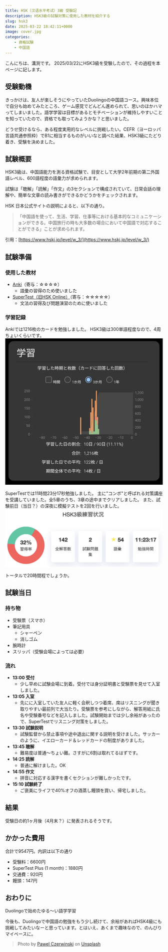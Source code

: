 ```yaml
---
title: HSK（汉语水平考试）3級 受験記
description: HSK3級の試験対策に使用した教材を紹介する
slug: hsk3
date: 2025-03-22 18:42:11+0000
image: cover.jpg
categories:
    - 資格試験
    - 中国語
---
```


こんにちは、溝渕です。
2025/03/22にHSK3級を受験したので、その過程を本ページに記します。

## 受験動機
きっかけは、友人が楽しそうにやっていたDuolingoの中国語コース。興味本位で自分も始めてみたところ、ゲーム感覚でどんどん進められて、思いのほかハマってしまいました。語学学習は目標があるとモチベーションが維持しやすいことを知っていたので、資格でも取ってみようかな？と思いました。

どうせ受けるなら、ある程度実用的なレベルに挑戦したい。CEFR（ヨーロッパ言語共通参照枠）でB1に相当するものがいいなと調べた結果、HSK3級にたどり着き、受験を決めました。


## 試験概要
HSK3級は、中国語能力を測る資格試験で、目安として大学2年前期の第二外国語レベル、600語程度の語彙力が求められます。

試験は「聴解」「読解」「作文」の3セクションで構成されていて、日常会話の理解や、簡単な文章の読み書きができるかどうかをチェックされます。

HSK 日本公式サイトの説明によると、以下の通り。
> 「中国語を使って、生活、学習、仕事等における基本的なコミュニケーションができる。中国旅行の時も大多数の場合において中国語で対応することができる」ことが求められます。

引用：[https://www.hskj.jp/level/w_3/](https://www.hskj.jp/level/w_3/)

## 試験準備

### 使用した教材
- [Anki](https://apps.ankiweb.net)（寄与：☆☆☆☆）
  - 語彙の習得のため使いました
- [SuperTest（旧HSK Online）](https://www.hskonline.com/ja/)（寄与：☆☆☆☆☆）
  - 文法の習得及び問題演習のために使いました

### 学習記録
Ankiでは1216枚のカードを勉強しました。
HSK3級は300単語程度なので、4周ちょいくらいです。
![ankiの学習記録](progress-anki.jpg)

SuperTestでは11時間23分17秒勉強しました。
主に"コンボ"と呼ばれる対策講座を受講していました。全5章のうち、3章の途中までクリアしました。
また、試験前日（当日？）の深夜に模擬テストを2回を行いました。
![supertestの学習記録](progress-supertest.png)

トータルで20時間程でしょうか。

## 試験当日
### 持ち物
- 受験票（スマホ）
- 筆記用具
  - シャーペン
  - 消しゴム
- 腕時計
- スリッパ（受験会場によっては必要）

### 流れ
- **13:00 受付**
  - 少し早めに試験会場に到着。受付では身分証明書と受験票を見せて入室しました。
- **13:05 入室**
  - 先にに入室していた友人に軽く会釈しつつ着席、席はリスニングが聞き取りやすい最前列で大当たり。受験票を参考にしながら、解答用紙に氏名や受験番号などを記入しました。試験開始までは少し余裕があったので、SuperTestでリスニング対策をしました。
- **13:30 試験説明**
  - 試験監督から禁止事項や途中退出に関する説明を受けました。サッカーのように、イエローカード＆レッドカードの制度がありました。
- **13:45 聴解**
  - 難易度は普通〜ちょい難。さすがに6割は取れてるはずです。
- **14:25 読解**
  - 普通に解けました。OK
- **14:55 作文**
  - 拼音に対応する漢字を書くセクションが難しかったです。
- **15:10 試験終了**
  - ご褒美にライフで40%オフの酒蒸し饅頭を買い、帰宅しました。

## 結果
受験日の約1ヶ月後（4月末？）に発表されるそうです。

## かかった費用
合計で9547円。内訳は以下の通り
- 受験料：6600円
- SuperTest Plus (1 month)：1880円
- 交通費：920円
- 饅頭：147円

## おわりに
Duolingoで始めたゆる〜い語学学習

今後も、Duolingoで中国語の勉強をもう少し続けて、余裕があればHSK4級にも挑戦してみたいなーと思っています。とはいえ、あくまで趣味なので、のんびりマイペースに。


> Photo by [Pawel Czerwinski](https://unsplash.com/@pawel_czerwinski) on [Unsplash](https://unsplash.com/)